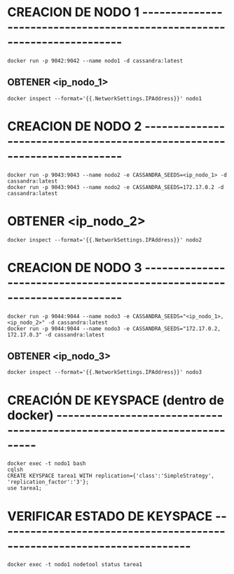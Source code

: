 # CREACION DE NODO 1 ------------------------------------------------------------------------
    docker run -p 9042:9042 --name nodo1 -d cassandra:latest
## OBTENER <ip_nodo_1>
    docker inspect --format='{{.NetworkSettings.IPAddress}}' nodo1

# CREACION DE NODO 2 ------------------------------------------------------------------------
    docker run -p 9043:9043 --name nodo2 -e CASSANDRA_SEEDS=<ip_nodo_1> -d cassandra:latest
    docker run -p 9043:9043 --name nodo2 -e CASSANDRA_SEEDS=172.17.0.2 -d cassandra:latest
# OBTENER <ip_nodo_2>
    docker inspect --format='{{.NetworkSettings.IPAddress}}' nodo2

# CREACION DE NODO 3 ------------------------------------------------------------------------
    docker run -p 9044:9044 --name nodo3 -e CASSANDRA_SEEDS="<ip_nodo_1>, <ip_nodo_2>" -d cassandra:latest
    docker run -p 9044:9044 --name nodo3 -e CASSANDRA_SEEDS="172.17.0.2, 172.17.0.3" -d cassandra:latest
## OBTENER <ip_nodo_3>
    docker inspect --format='{{.NetworkSettings.IPAddress}}' nodo3

# CREACIÓN DE KEYSPACE (dentro de docker) ------------------------------------------------------------------------
    docker exec -t nodo1 bash
    cqlsh
    CREATE KEYSPACE tarea1 WITH replication={'class':'SimpleStrategy', 'replication_factor':'3'}; 
    use tarea1;

# VERIFICAR ESTADO DE KEYSPACE ------------------------------------------------------------------------
    docker exec -t nodo1 nodetool status tarea1

